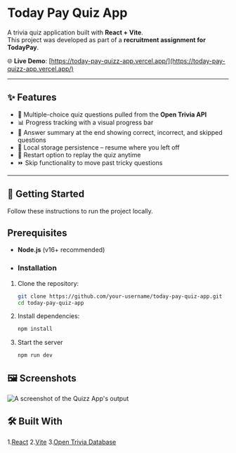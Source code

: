 # Today Pay Quiz App

A trivia quiz application built with **React + Vite**.  
This project was developed as part of a **recruitment assignment for TodayPay**.

🌐 **Live Demo**: [https://today-pay-quizz-app.vercel.app/](https://today-pay-quizz-app.vercel.app/)

---

## ✨ Features

- 🎯 Multiple-choice quiz questions pulled from the **Open Trivia API**  
- 📊 Progress tracking with a visual progress bar  
- 📝 Answer summary at the end showing correct, incorrect, and skipped questions  
- 💾 Local storage persistence – resume where you left off  
- 🔄 Restart option to replay the quiz anytime  
- ⏩ Skip functionality to move past tricky questions  

---

## 🚀 Getting Started

Follow these instructions to run the project locally.

## Prerequisites
- **Node.js** (v16+ recommended)
- ### Installation
1. Clone the repository:
   ```bash
   git clone https://github.com/your-username/today-pay-quiz-app.git
   cd today-pay-quiz-app

2. Install dependencies:
   ```bash
   npm install

2. Start the server
   ```bash
   npm run dev

## 🖼️ Screenshots
![A screenshot of the Quizz App's output](output.png)

## 🛠️ Built With
1.[React](https://react.dev/)
2.[Vite](https://vite.dev/)
3.[Open Trivia Database](https://opentdb.com/api_config.php)
